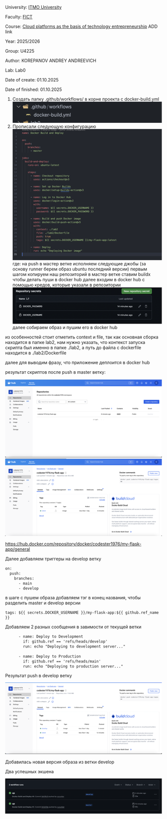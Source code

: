 University: [ITMO University](https://itmo.ru/ru/)

Faculty: [FICT](https://fict.itmo.ru)

Course: [Cloud platforms as the basis of technology entrepreneurship](https://) ADD link

Year: 2025/2026

Group: U4225

Author: KOREPANOV ANDREY ANDREEVICH

Lab: Lab0

Date of create: 01.10.2025

Date of finished: 01.10.2025

1. Создать папку .github/workflows/ в корне проекта c docker-build.yml
![alt text](image.png)
2. Прописали следующую конфигурацию
![alt text](image-1.png)
где:
    на push в мастер ветке исполняем следующие джобы (за основу runner берем образ ubuntu последний версии)
    первым шагом копируем наш репозиторий в мастер ветке
    ставим buildx чтобы делать пуши в docker hub
    далее входим в docker hub с помощью кредов, которые указали в репозитории
    ![alt text](image-2.png)
    далее собираем образ и пушим его в docker hub

из особенностей стоит отметить context и file, так как основная сборка находится в папке lab2, нам нужно указать, что контекст запуска скрипта был именно в папке ./lab2, а путь до файла с dockerfile находится в ./lab2/Dockerfile

далее для выводим фразу, что приложение деплоится в docker hub

результат скриптов после push в master ветку:

![alt text](image-4.png)
![alt text](image-3.png)

https://hub.docker.com/repository/docker/codester1976/my-flask-app/general

Далее добавляем триггеры на develop ветку

```
on:
  push:
    branches:
      - main
      - develop
```

в шаге с пушем образа добавляем тэг в конец названия, чтобы разделить master и develop версии

```
tags: ${{ secrets.DOCKER_USERNAME }}/my-flask-app:${{ github.ref_name }}
```

Добавляем 2 разных сообщения в завимости от текущей ветки

```
      - name: Deploy to Development
        if: github.ref == 'refs/heads/develop'
        run: echo "Deploying to development server..."

      - name: Deploy to Production
        if: github.ref == 'refs/heads/main'
        run: echo "Deploying to production server..."
```

Результат push в develop ветку

![alt text](image-5.png)

Добавилась новая версия образа из ветки develop

Два успешных экшена

![alt text](image-6.png)







